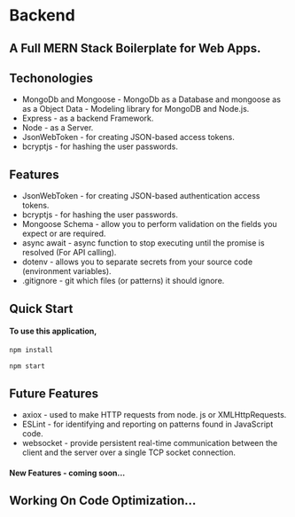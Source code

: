 # Backend
## A Full MERN Stack Boilerplate for Web Apps.

## Techonologies

* MongoDb and Mongoose - MongoDb as a Database and mongoose as as a Object Data - Modeling library for MongoDB and Node.js.
* Express - as a backend Framework.
* Node - as a Server.
* JsonWebToken - for creating JSON-based access tokens.
* bcryptjs - for hashing the user passwords.


## Features

* JsonWebToken - for creating JSON-based authentication access tokens.
* bcryptjs - for hashing the user passwords.
* Mongoose Schema - allow you to perform validation on the fields you expect or are required.
* async await - async function to stop executing until the promise is resolved (For API calling).
* dotenv - allows you to separate secrets from your source code (environment variables).
* .gitignore - git which files (or patterns) it should ignore.


## Quick Start

#### To use this application,

```bash
npm install
```  
```bash
npm start
```


## Future Features

* axiox - used to make HTTP requests from node. js or XMLHttpRequests.
* ESLint - for identifying and reporting on patterns found in JavaScript code.
* websocket - provide persistent real-time communication between the client and the server over a single TCP socket connection.
#### New Features - coming soon...


## Working On Code Optimization...